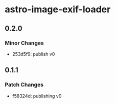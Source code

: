 # astro-image-exif-loader

## 0.2.0

### Minor Changes

- 253d5f9: publish v0

## 0.1.1

### Patch Changes

- f58324d: publishing v0
